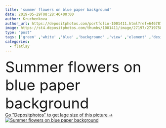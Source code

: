```yaml
---
title: 'summer flowers on blue paper background'
date: 2019-05-29T08:28:46+00:00
author: Kruchenkova
author_url: https://depositphotos.com/portfolio-1001411.html?ref=64678756
image: https://st4.depositphotos.com/thumbs/1001411/image/27197/271975854/api_thumb_450.jpg?forcejpeg=true
type: "post"
tags: ['green' ,'white' ,'blue' ,'background' ,'view' ,'element' ,'design' ,'paper' ,'beautiful' ,'day' ,'closeup' ,'summer' ,'beauty' ,'nature' ,'spring' ,'fresh' ,'plant' ,'rural' ,'leaves' ,'petal' ,'bloom' ,'blooming' ,'floral' ,'flower' ,'flowers' ,'light' ,'freshness' ,'border' ,'frame' ,'rustic' ,'bouquet' ,'pink' ,'concept' ,'wild' ,'composition' ,'top' ,'clover' ,'blossoms' ,'cuckooflower' ,'flatlay' ]
categories: 
  - flatlay
---
```

<div aling="center">
            <font size="60"> Summer flowers on blue paper background</font>   
</div>
<div>
    <a href='https://st4.depositphotos.com/thumbs/1001411/image/27197/271975854/api_thumb_450.jpg?forcejpeg=true?ref=64678756' target=_blank > Go "Depositphotos" to get lage size of this picture ->
        <img href='https://st4.depositphotos.com/thumbs/1001411/image/27197/271975854/api_thumb_450.jpg?forcejpeg=true?ref=64678756' src='https://st4.depositphotos.com/1001411/27197/i/950/depositphotos_271975854-stock-photo-summer-flowers-on-blue-paper.jpg?forcejpeg=true' alt='Summer flowers on blue paper background' >
    </a>
</div>
